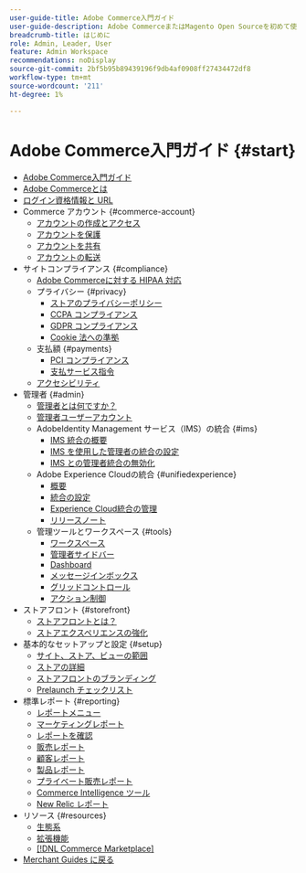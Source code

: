 ```yaml
---
user-guide-title: Adobe Commerce入門ガイド
user-guide-description: Adobe CommerceまたはMagento Open Sourceを初めて使用する場合は、次のリソースを確認してください [!DNL Commerce] エコシステムを構築し、カスタマージャーニーに従ってストアを探索し、主な機能について学びます。
breadcrumb-title: はじめに
role: Admin, Leader, User
feature: Admin Workspace
recommendations: noDisplay
source-git-commit: 2bf5b95b89439196f9db4af0908ff27434472df8
workflow-type: tm+mt
source-wordcount: '211'
ht-degree: 1%

---
```



# Adobe Commerce入門ガイド {#start}

+ [Adobe Commerce入門ガイド](guide-overview.md)
+ [Adobe Commerceとは](about.md)
+ [ログイン資格情報と URL](login-urls.md)
+ Commerce アカウント {#commerce-account}
   + [アカウントの作成とアクセス](commerce-account-create.md)
   + [アカウントを保護](commerce-account-secure.md)
   + [アカウントを共有](commerce-account-share.md)
   + [アカウントの転送](commerce-account-transfer.md)
+ サイトコンプライアンス {#compliance}
   + [Adobe Commerceに対する HIPAA 対応](hipaa-ready-service.md)
   + プライバシー {#privacy}
      + [ストアのプライバシーポリシー](privacy-policy.md)
      + [CCPA コンプライアンス](compliance-ccpa.md)
      + [GDPR コンプライアンス](compliance-gdpr.md)
      + [Cookie 法への準拠](compliance-cookie-law.md)
   + 支払額 {#payments}
      + [PCI コンプライアンス](compliance-pci.md)
      + [支払サービス指令](compliance-payment-services-directive.md)
   + [アクセシビリティ](navigation-accessibility.md)
+ 管理者 {#admin}
   + [管理者とは何ですか？](admin.md)
   + [管理者ユーザーアカウント](admin-signin.md)
   + AdobeIdentity Management サービス（IMS）の統合 {#ims}
      + [IMS 統合の概要](adobe-ims-integration-overview.md)
      + [IMS を使用した管理者の統合の設定](adobe-ims-config.md)
      + [IMS との管理者統合の無効化](adobe-ims-disable.md)
   + Adobe Experience Cloudの統合 {#unifiedexperience}
      + [概要](admin-unified-experience-integration-overview.md)
      + [統合の設定](admin-unified-experience-integration-configure.md)
      + [Experience Cloud統合の管理](admin-unified-experience-integration-manage.md)
      + [リリースノート](admin-unified-experience-release-notes.md)
   + 管理ツールとワークスペース {#tools}
      + [ワークスペース](admin-workspace.md)
      + [管理者サイドバー](admin-menu.md)
      + [Dashboard](admin-dashboard.md)
      + [メッセージインボックス](admin-message-inbox.md)
      + [グリッドコントロール](admin-grid-controls.md)
      + [アクション制御](admin-actions-control.md)
+ ストアフロント {#storefront}
   + [ストアフロントとは？](storefront.md)
   + [ストアエクスペリエンスの強化](enhanced-experiences.md)
+ 基本的なセットアップと設定 {#setup}
   + [サイト、ストア、ビューの範囲](websites-stores-views.md)
   + [ストアの詳細](store-details.md)
   + [ストアフロントのブランディング](storefront-branding.md)
   + [Prelaunch チェックリスト](prelaunch-checklist.md)
+ 標準レポート  {#reporting}
   + [レポートメニュー](reports-menu.md)
   + [マーケティングレポート](marketing-reports.md)
   + [レポートを確認](review-reports.md)
   + [販売レポート](sales-reports.md)
   + [顧客レポート](customer-reports.md)
   + [製品レポート](product-reports.md)
   + [プライベート販売レポート](private-sales-reports.md)
   + [Commerce Intelligence ツール](business-intelligence.md)
   + [New Relic レポート](new-relic-reporting.md)
+ リソース {#resources}
   + [生態系](resources.md)
   + [拡張機能](extensions.md)
   + [[!DNL Commerce Marketplace]](commerce-marketplace.md)
+ [Merchant Guides に戻る](https://experienceleague.adobe.com/en/docs/commerce-admin/user-guides/home)

